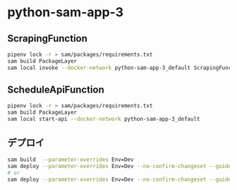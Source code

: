 # python-sam-app-3

## ScrapingFunction

```bash
pipenv lock -r > sam/packages/requirements.txt
sam build PackageLayer
sam local invoke --docker-network python-sam-app-3_default ScrapingFunction
```

## ScheduleApiFunction

```bash
pipenv lock -r > sam/packages/requirements.txt
sam build PackageLayer
sam local start-api --docker-network python-sam-app-3_default
```

## デプロイ

```bash
sam build  --parameter-overrides Env=Dev
sam deploy --parameter-overrides Env=Dev --no-confirm-changeset --guided
# or
sam deploy --parameter-overrides Env=Dev --no-confirm-changeset --guided --config-file samconfig.toml
```